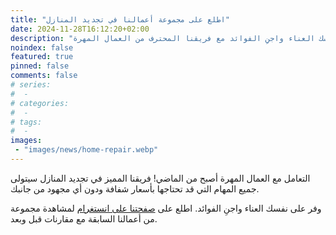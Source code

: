 ```yaml
---
title: "اطلع على مجموعة أعمالنا في تجديد المنازل"
date: 2024-11-28T16:12:20+02:00
description: "وفر على نفسك العناء واجنِ الفوائد مع فريقنا المحترف من العمال المهرة."
noindex: false
featured: true
pinned: false
comments: false
# series:
#  - 
# categories:
#  - 
# tags:
#  - 
images:
 - "images/news/home-repair.webp"
---
```


التعامل مع العمال المهرة أصبح من الماضي! فريقنا المميز في تجديد المنازل سيتولى جميع المهام التي قد تحتاجها بأسعار شفافة ودون أي مجهود من جانبك.

وفر على نفسك العناء واجنِ الفوائد. اطلع على [صفحتنا على انستغرام](https://www.instagram.com/bait.gameel) لمشاهدة مجموعة من أعمالنا السابقة مع مقارنات قبل وبعد.
